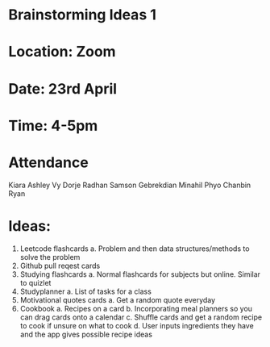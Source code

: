 # Brainstorming Ideas 1

# Location: Zoom 
# Date: 23rd April
# Time: 4-5pm 

# Attendance
Kiara
Ashley
Vy
Dorje Radhan 
Samson Gebrekdian
Minahil 
Phyo 
Chanbin
Ryan

# Ideas:
1) Leetcode flashcards
   a. Problem and then data structures/methods to solve the problem
2) Github pull reqest cards
3) Studying flashcards
   a. Normal flashcards for subjects but online. Similar to quizlet 
4) Studyplanner
   a. List of tasks for a class
5) Motivational quotes cards
   a. Get a random quote everyday
6) Cookbook
   a. Recipes on a card
   b. Incorporating meal planners so you can drag cards onto a calendar
   c. Shuffle cards and get a random recipe to cook if unsure on what to cook
   d. User inputs ingredients they have and the app gives possible recipe ideas 
